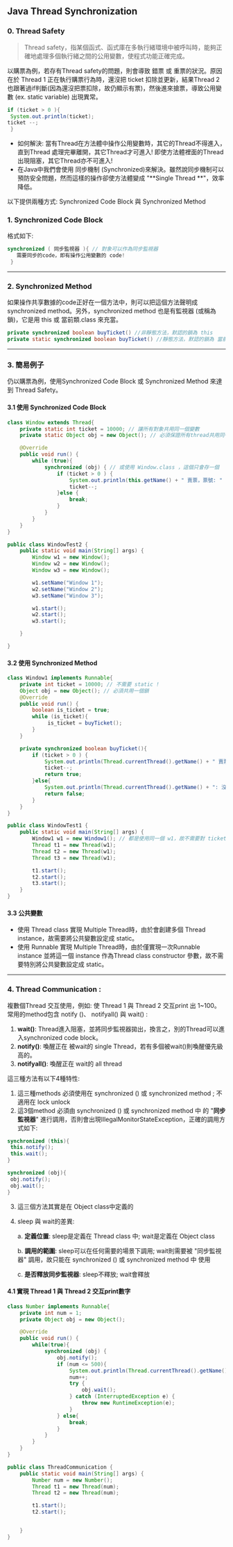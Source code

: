 ## Java Thread Synchronization
### 0. Thread Safety 
>Thread safety，指某個函式、函式庫在多執行緒環境中被呼叫時，能夠正確地處理多個執行緒之間的公用變數，使程式功能正確完成。

以購票為例，若存有Thread safety的問題，則會導致 錯票 或 重票的狀況。原因在於 Thread 1 正在執行購票行為時，還沒把 ticket 扣除並更新，結果Thread 2 也跟著過if判斷(因為還沒把票扣除，故仍顯示有票)，然後進來搶票，導致公用變數 (ex. static variable) 出現異常。

```java
if (ticket > 0 ){
 System.out.println(ticket);
ticket --;
 }
```

* 如何解決: 當有Thread在方法體中操作公用變數時，其它的Thread不得進入，直到Thread 處理完畢離開，其它Thread才可進入! 即使方法體裡面的Thread出現阻塞，其它Thread亦不可進入!
* 在Java中我們會使用 同步機制 (Synchronized)來解決。雖然說同步機制可以預防安全問題，然而這樣的操作卻使方法體變成 "**Single Thread
**"，效率降低。

以下提供兩種方式: Synchronized Code Block 與 Synchronized Method

### 1. Synchronized Code Block
格式如下:
```java
synchronized ( 同步監視器 ){ // 對象可以作為同步監視器
   需要同步的code，即有操作公用變數的 code!
 }

```
---

### 2. Synchronized Method
如果操作共享數據的code正好在一個方法中，則可以把這個方法聲明成 synchronized method。另外，synchronized method 也是有監視器 (或稱為鎖)，它是用 this 或 當前類.class 來充當。

```java
private synchronized boolean buyTicket() //非靜態方法，默認的鎖為 this
private static synchronized boolean buyTicket() //靜態方法，默認的鎖為 當前類.class
```
---

### 3. 簡易例子
仍以購票為例，使用Synchronized Code Block 或 Synchronized Method 來達到 Thread Safety。

#### 3.1 使用 Synchronized Code Block 
```java
class Window extends Thread{
    private static int ticket = 10000; // 讓所有對象共用同一個變數
    private static Object obj = new Object(); // 必須保證所有thread共用同一個鎖

    @Override
    public void run() {
        while (true){
            synchronized (obj) { // 或使用 Window.class ，這個只會存一個
                if (ticket > 0 ) {
                    System.out.println(this.getName() + " 賣票，票號: " + ticket);
                    ticket--;
                }else {
                    break;
                }
            }
        }
    }
}

public class WindowTest2 {
    public static void main(String[] args) {
        Window w1 = new Window();
        Window w2 = new Window();
        Window w3 = new Window();

        w1.setName("Window 1");
        w2.setName("Window 2");
        w3.setName("Window 3");

        w1.start();
        w2.start();
        w3.start();

    }

}

```

#### 3.2 使用 Synchronized Method

```java
class Window1 implements Runnable{
    private int ticket = 10000; // 不需要 static !
    Object obj = new Object(); // 必須共用一個鎖
    @Override
    public void run() {
        boolean is_ticket = true;
        while (is_ticket){
             is_ticket = buyTicket();
        }
    }

    private synchronized boolean buyTicket(){
        if (ticket > 0 ) {
            System.out.println(Thread.currentThread().getName() + " 賣票， 票號: " + ticket);
            ticket--;
            return true;
        }else{
            System.out.println(Thread.currentThread().getName() + ": 沒票了，滾啦!");
            return false;
        }
    }
}

public class WindowTest1 {
    public static void main(String[] args) {
        Window1 w1 = new Window1(); // 都是使用同一個 w1，故不需要對 ticket加 static!
        Thread t1 = new Thread(w1);
        Thread t2 = new Thread(w1);
        Thread t3 = new Thread(w1);

        t1.start();
        t2.start();
        t3.start();
    }
}

```

#### 3.3 公共變數
- 使用 Thread class 實現 Multiple Thread時，由於會創建多個 Thread instance，故需要將公共變數設定成 static。
- 使用 Runnable 實現 Multiple Thread時，由於僅實現一次Runnable instance 並將這一個 instance 作為Thread class constructor 參數，故不需要特別將公共變數設定成 static。

---

### 4. Thread Communication : 
複數個Thread 交互使用，例如:  使 Thread 1 與 Thread 2 交互print 出 1~100。
常用的method包含 notify ()、 notifyall() 與 wait() :
1. **wait()**: Thread進入阻塞，並將同步監視器拋出，換言之，別的Thread可以進入synchronized code block。
2. **notify()**: 喚醒正在 被wait的 single Thread，若有多個被wait()則喚醒優先級高的。
3. **notifyall()**: 喚醒正在 wait的 all thread

這三種方法有以下4種特性:
1. 這三種methods 必須使用在 synchronized () 或 synchronized method ; 不適用在 lock unlock
2. 這3個method 必須由 synchronized () 或 synchronized method 中 的 "**同步監視器**" 進行調用，否則會出現IllegalMonitorStateException，正確的調用方式如下:
```java
synchronized (this){
 this.notify();
 this.wait();
}

synchronized (obj){
 obj.notify();
 obj.wait();
}

```
3. 這三個方法其實是在 Object class中定義的
4. sleep 與 wait的差異:

    a. **定義位置**: sleep是定義在 Thread class 中; wait是定義在 Object class
    
    b. **調用的範圍**: sleep可以在任何需要的場景下調用; wait則需要被 "同步監視器" 調用，故只能在 synchronized () 或 synchronized method 中 使用
    
    c. **是否釋放同步監視器**: sleep不釋放; wait會釋放

#### 4.1 實現 Thread 1 與 Thread 2 交互print數字
```java
class Number implements Runnable{
    private int num = 1;
    private Object obj = new Object();

    @Override
    public void run() {
        while(true){
            synchronized (obj) {
                obj.notify();
                if (num <= 500){
                    System.out.println(Thread.currentThread().getName()+ ", 輸出數字: " + num);
                    num++;
                    try {
                        obj.wait();
                    } catch (InterruptedException e) {
                        throw new RuntimeException(e);
                    }
                } else{
                    break;
                }
            }
        }
    }
}

public class ThreadCommunication {
    public static void main(String[] args) {
        Number num = new Number();
        Thread t1 = new Thread(num);
        Thread t2 = new Thread(num);

        t1.start();
        t2.start();


    }
}

```
